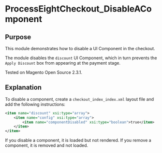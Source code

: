 # ProcessEightCheckout_DisableAComponent

## Purpose

This module demonstrates how to disable a UI Component in the checkout.

The module disables the `discount` UI Component, which in turn prevents the `Apply Discount` box from appearing at the payment stage.

Tested on Magento Open Source 2.3.1.

## Explanation

To disable a component, create a `checkout_index_index.xml` layout file and add the following instructions:

```xml
<item name="discount" xsi:type="array">
    <item name="config" xsi:type="array">
        <item name="componentDisabled" xsi:type="boolean">true</item>
    </item>
</item>
```

If you disable a component, it is loaded but not rendered. If you remove a component, it is removed and not loaded.

